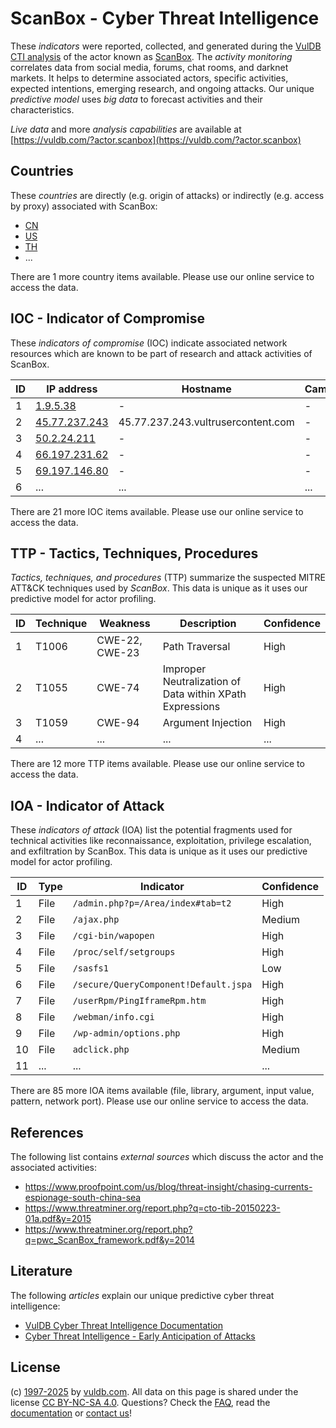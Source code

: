 # ScanBox - Cyber Threat Intelligence

These _indicators_ were reported, collected, and generated during the [VulDB CTI analysis](https://vuldb.com/?kb.cti) of the actor known as [ScanBox](https://vuldb.com/?actor.scanbox). The _activity monitoring_ correlates data from social media, forums, chat rooms, and darknet markets. It helps to determine associated actors, specific activities, expected intentions, emerging research, and ongoing attacks. Our unique _predictive model_ uses _big data_ to forecast activities and their characteristics.

_Live data_ and more _analysis capabilities_ are available at [https://vuldb.com/?actor.scanbox](https://vuldb.com/?actor.scanbox)

## Countries

These _countries_ are directly (e.g. origin of attacks) or indirectly (e.g. access by proxy) associated with ScanBox:

* [CN](https://vuldb.com/?country.cn)
* [US](https://vuldb.com/?country.us)
* [TH](https://vuldb.com/?country.th)
* ...

There are 1 more country items available. Please use our online service to access the data.

## IOC - Indicator of Compromise

These _indicators of compromise_ (IOC) indicate associated network resources which are known to be part of research and attack activities of ScanBox.

ID | IP address | Hostname | Campaign | Confidence
-- | ---------- | -------- | -------- | ----------
1 | [1.9.5.38](https://vuldb.com/?ip.1.9.5.38) | - | - | High
2 | [45.77.237.243](https://vuldb.com/?ip.45.77.237.243) | 45.77.237.243.vultrusercontent.com | - | Medium
3 | [50.2.24.211](https://vuldb.com/?ip.50.2.24.211) | - | - | High
4 | [66.197.231.62](https://vuldb.com/?ip.66.197.231.62) | - | - | High
5 | [69.197.146.80](https://vuldb.com/?ip.69.197.146.80) | - | - | High
6 | ... | ... | ... | ...

There are 21 more IOC items available. Please use our online service to access the data.

## TTP - Tactics, Techniques, Procedures

_Tactics, techniques, and procedures_ (TTP) summarize the suspected MITRE ATT&CK techniques used by _ScanBox_. This data is unique as it uses our predictive model for actor profiling.

ID | Technique | Weakness | Description | Confidence
-- | --------- | -------- | ----------- | ----------
1 | T1006 | CWE-22, CWE-23 | Path Traversal | High
2 | T1055 | CWE-74 | Improper Neutralization of Data within XPath Expressions | High
3 | T1059 | CWE-94 | Argument Injection | High
4 | ... | ... | ... | ...

There are 12 more TTP items available. Please use our online service to access the data.

## IOA - Indicator of Attack

These _indicators of attack_ (IOA) list the potential fragments used for technical activities like reconnaissance, exploitation, privilege escalation, and exfiltration by ScanBox. This data is unique as it uses our predictive model for actor profiling.

ID | Type | Indicator | Confidence
-- | ---- | --------- | ----------
1 | File | `/admin.php?p=/Area/index#tab=t2` | High
2 | File | `/ajax.php` | Medium
3 | File | `/cgi-bin/wapopen` | High
4 | File | `/proc/self/setgroups` | High
5 | File | `/sasfs1` | Low
6 | File | `/secure/QueryComponent!Default.jspa` | High
7 | File | `/userRpm/PingIframeRpm.htm` | High
8 | File | `/webman/info.cgi` | High
9 | File | `/wp-admin/options.php` | High
10 | File | `adclick.php` | Medium
11 | ... | ... | ...

There are 85 more IOA items available (file, library, argument, input value, pattern, network port). Please use our online service to access the data.

## References

The following list contains _external sources_ which discuss the actor and the associated activities:

* https://www.proofpoint.com/us/blog/threat-insight/chasing-currents-espionage-south-china-sea
* https://www.threatminer.org/report.php?q=cto-tib-20150223-01a.pdf&y=2015
* https://www.threatminer.org/report.php?q=pwc_ScanBox_framework.pdf&y=2014

## Literature

The following _articles_ explain our unique predictive cyber threat intelligence:

* [VulDB Cyber Threat Intelligence Documentation](https://vuldb.com/?kb.cti)
* [Cyber Threat Intelligence - Early Anticipation of Attacks](https://www.scip.ch/en/?labs.20201022)

## License

(c) [1997-2025](https://vuldb.com/?kb.changelog) by [vuldb.com](https://vuldb.com/?kb.about). All data on this page is shared under the license [CC BY-NC-SA 4.0](https://creativecommons.org/licenses/by-nc-sa/4.0/). Questions? Check the [FAQ](https://vuldb.com/?kb.faq), read the [documentation](https://vuldb.com/?kb) or [contact us](https://vuldb.com/?contact)!
